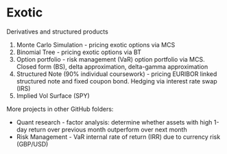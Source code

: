 # Exotic
Derivatives and structured products
1) Monte Carlo Simulation - pricing exotic options via MCS
2) Binomial Tree - pricing exotic options via BT
3) Option portfolio - risk management (VaR) option portfolio via MCS. Closed form (BS), delta approximation, delta-gamma approximation
4) Structured Note (90% individual coursework) - pricing EURIBOR linked structured note and fixed coupon bond. Hedging via interest rate swap (IRS)
5) Implied Vol Surface (SPY)

More projects in other GitHub folders:
* Quant research - factor analysis: determine whether assets with high 1-day return over previous month outperform over next month
* Risk Management - VaR internal rate of return (IRR) due to currency risk (GBP/USD) 
